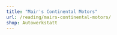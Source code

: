 ```yaml
---
title: "Mair's Continental Motors"
url: /reading/mairs-continental-motors/
shop: Autowerkstatt
---
```

